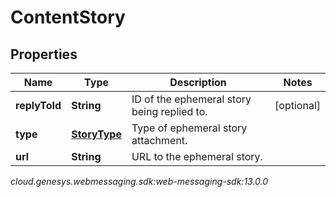 # ContentStory


## Properties

| Name | Type | Description | Notes |
| ------------ | ------------- | ------------- | ------------- |
| **replyToId** | **String** | ID of the ephemeral story being replied to. |  [optional] |
| **type** | [**StoryType**](StoryType) | Type of ephemeral story attachment. |  |
| **url** | **String** | URL to the ephemeral story. |  |




_cloud.genesys.webmessaging.sdk:web-messaging-sdk:13.0.0_
